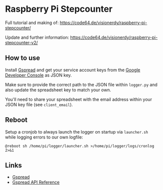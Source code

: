 Raspberry Pi Stepcounter
====

Full tutorial and making of: https://code64.de/visionerdy/raspberry-pi-stepcounter/

Update and further information: https://code64.de/visionerdy/raspberry-pi-stepcounter-v2/


How to use
-----------

Install [Gspread](https://github.com/burnash/gspread) and get your service account keys from the [Google Developer Console](https://console.developers.google.com/) as JSON key. 

Make sure to provide the correct path to the JSON file within `logger.py` and also update the spreadsheet key to match your own.

You'll need to share your spreadsheet with the email address within your JSON key file (see `client_email`).


Reboot
-----------

Setup a cronjob to always launch the logger on startup via `launcher.sh` while logging errors to our own logfile:

```
@reboot sh /home/pi/logger/launcher.sh >/home/pi/logger/logs/cronlog 2>&1
```


Links
-----------

- [Gspread](https://github.com/burnash/gspread)
- [Gspread API Reference](http://gspread.readthedocs.org/en/latest/)

